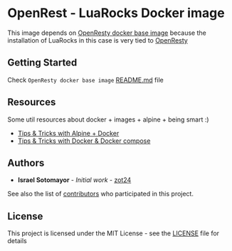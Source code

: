 # OpenRest - LuaRocks Docker image

This image depends on [OpenResty docker base image](https://github.com/zot24/docker-openresty) because the installation of LuaRocks in this case is very tied to [OpenResty](https://openresty.org/)

## Getting Started

Check `OpenResty docker base image` [README.md](https://github.com/zot24/docker-openresty/blob/master/README.md) file

## Resources

Some util resources about docker + images + alpine + being smart :)

* [Tips & Tricks with Alpine + Docker](http://blog.zot24.com/tips-tricks-with-alpine-docker/)
* [Tips & Tricks with Docker & Docker compose](http://blog.zot24.com/tips-tricks-docker/)

## Authors

* **Israel Sotomayor** - *Initial work* - [zot24](https://github.com/zot24)

See also the list of [contributors](https://github.com/zot24/docker-openresty/contributors) who participated in this project.

## License

This project is licensed under the MIT License - see the [LICENSE](LICENSE) file for details
